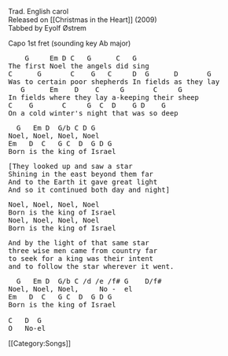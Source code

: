 Trad. English carol  <br>
Released on [[Christmas in the Heart]] (2009)<br>
Tabbed by Eyolf Østrem

<!--======================================================================-->
Capo 1st fret (sounding key Ab major)
<!--======================================================================-->

<pre class="verse">
    G     Em D C   G      C   G   
The first Noel the angels did sing
C      G       C    G   C     D  G      D       G  
Was to certain poor shepherds In fields as they lay
   G      Em    D    C     G       C     G    
In fields where they lay a-keeping their sheep
C    G       C     G  C  D    G D    G
On a cold winter's night that was so deep
</pre>

<pre class="refrain">
  G   Em D  G/b C D G
Noel, Noel, Noel, Noel
Em   D  C   G C  D  G D G
Born is the king of Israel
</pre>

<pre class="verse chorus">
[They looked up and saw a star
Shining in the east beyond them far
And to the Earth it gave great light
And so it continued both day and night]
</pre>

<pre class="refrain">
Noel, Noel, Noel, Noel
Born is the king of Israel
Noel, Noel, Noel, Noel
Born is the king of Israel   
</pre>

<pre class="verse">
And by the light of that same star
three wise men came from country far
to seek for a king was their intent
and to follow the star wherever it went.
</pre>

<pre class="refrain">
  G   Em D  G/b C /d /e /f# G    D/f#
Noel, Noel, Noel,     No -  el
Em   D  C   G C  D  G D G
Born is the king of Israel   

C   D  G
O   No-el
</pre>

[[Category:Songs]]